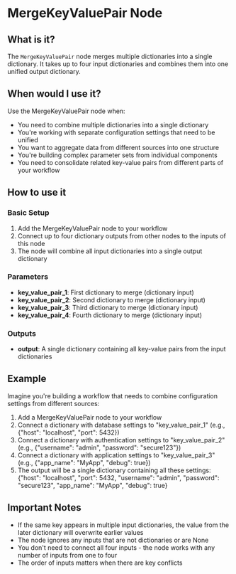 # MergeKeyValuePair Node

## What is it?

The `MergeKeyValuePair` node merges multiple dictionaries into a single dictionary. It takes up to four input dictionaries and combines them into one unified output dictionary.

## When would I use it?

Use the MergeKeyValuePair node when:

- You need to combine multiple dictionaries into a single dictionary
- You're working with separate configuration settings that need to be unified
- You want to aggregate data from different sources into one structure
- You're building complex parameter sets from individual components
- You need to consolidate related key-value pairs from different parts of your workflow

## How to use it

### Basic Setup

1. Add the MergeKeyValuePair node to your workflow
1. Connect up to four dictionary outputs from other nodes to the inputs of this node
1. The node will combine all input dictionaries into a single output dictionary

### Parameters

- **key_value_pair_1**: First dictionary to merge (dictionary input)
- **key_value_pair_2**: Second dictionary to merge (dictionary input)
- **key_value_pair_3**: Third dictionary to merge (dictionary input)
- **key_value_pair_4**: Fourth dictionary to merge (dictionary input)

### Outputs

- **output**: A single dictionary containing all key-value pairs from the input dictionaries

## Example

Imagine you're building a workflow that needs to combine configuration settings from different sources:

1. Add a MergeKeyValuePair node to your workflow
1. Connect a dictionary with database settings to "key_value_pair_1" (e.g., {"host": "localhost", "port": 5432})
1. Connect a dictionary with authentication settings to "key_value_pair_2" (e.g., {"username": "admin", "password": "secure123"})
1. Connect a dictionary with application settings to "key_value_pair_3" (e.g., {"app_name": "MyApp", "debug": true})
1. The output will be a single dictionary containing all these settings: {"host": "localhost", "port": 5432, "username": "admin", "password": "secure123", "app_name": "MyApp", "debug": true}

## Important Notes

- If the same key appears in multiple input dictionaries, the value from the later dictionary will overwrite earlier values
- The node ignores any inputs that are not dictionaries or are None
- You don't need to connect all four inputs - the node works with any number of inputs from one to four
- The order of inputs matters when there are key conflicts
